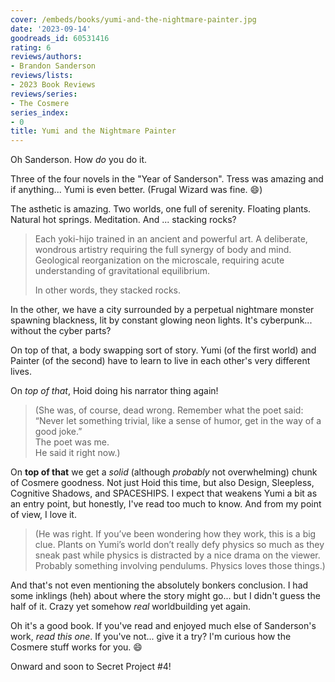 ```yaml
---
cover: /embeds/books/yumi-and-the-nightmare-painter.jpg
date: '2023-09-14'
goodreads_id: 60531416
rating: 6
reviews/authors:
- Brandon Sanderson
reviews/lists:
- 2023 Book Reviews
reviews/series:
- The Cosmere
series_index:
- 0
title: Yumi and the Nightmare Painter
---
```

Oh Sanderson. How *do* you do it. 

Three of the four novels in the "Year of Sanderson". Tress was amazing and if anything... Yumi is even better. (Frugal Wizard was fine. :smile:)

<!--more-->

The asthetic is amazing. Two worlds, one full of serenity. Floating plants. Natural hot springs. Meditation. And ... stacking rocks?

> Each yoki-hijo trained in an ancient and powerful art. A deliberate, wondrous artistry requiring the full synergy of body and mind. Geological reorganization on the microscale, requiring acute understanding of gravitational equilibrium.
> 
> In other words, they stacked rocks.

In the other, we have a city surrounded by a perpetual nightmare monster spawning blackness, lit by constant glowing neon lights. It's cyberpunk... without the cyber parts? 

On top of that, a body swapping sort of story. Yumi (of the first world) and Painter (of the second) have to learn to live in each other's very different lives. 

On *top of that*, Hoid doing his narrator thing again!

> (She was, of course, dead wrong. Remember what the poet said: “Never let something trivial, like a sense of humor, get in the way of a good joke.”  
> The poet was me.  
> He said it right now.)  

On **top of that** we get a *solid* (although *probably* not overwhelming) chunk of Cosmere goodness. Not just Hoid this time, but also Design, Sleepless, Cognitive Shadows, and SPACESHIPS. I expect that weakens Yumi a bit as an entry point, but honestly, I've read too much to know. And from my point of view, I love it. 

> (He was right. If you’ve been wondering how they work, this is a big clue. Plants on Yumi’s world don’t really defy physics so much as they sneak past while physics is distracted by a nice drama on the viewer. Probably something involving pendulums. Physics loves those things.)

And that's not even mentioning the absolutely bonkers conclusion. I had some inklings (heh) about where the story might go... but I didn't guess the half of it. Crazy yet somehow *real* worldbuilding yet again. 

Oh it's a good book. If you've read and enjoyed much else of Sanderson's work, *read this one*. If you've not... give it a try? I'm curious how the Cosmere stuff works for you. :smile:

Onward and soon to Secret Project #4!
